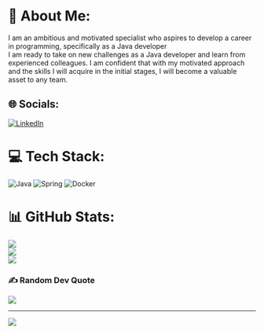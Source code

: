 # 💫 About Me:
I am an ambitious and motivated specialist who aspires to develop a career in programming, specifically as a Java developer<br>I am ready to take on new challenges as a Java developer and learn from experienced colleagues. I am confident that with my motivated approach and the skills I will acquire in the initial stages, I will become a valuable asset to any team.<br>


## 🌐 Socials:
[![LinkedIn](https://img.shields.io/badge/LinkedIn-%230077B5.svg?logo=linkedin&logoColor=white)](https://www.linkedin.com/in/%D0%B4%D0%BC%D0%B8%D1%82%D1%80%D0%BE-%D0%B3%D0%B0%D1%88%D1%83%D0%BA-b13603183/?trk=public-profile-join-page) 

# 💻 Tech Stack:
![Java](https://img.shields.io/badge/java-%23ED8B00.svg?style=for-the-badge&logo=java&logoColor=white) ![Spring](https://img.shields.io/badge/spring-%236DB33F.svg?style=for-the-badge&logo=spring&logoColor=white) ![Docker](https://img.shields.io/badge/docker-%230db7ed.svg?style=for-the-badge&logo=docker&logoColor=white)
# 📊 GitHub Stats:
![](https://github-readme-stats.vercel.app/api?username=dmitrijgashuk&theme=dark&hide_border=false&include_all_commits=true&count_private=false)<br/>
![](https://github-readme-streak-stats.herokuapp.com/?user=dmitrijgashuk&theme=dark&hide_border=false)<br/>
![](https://github-readme-stats.vercel.app/api/top-langs/?username=dmitrijgashuk&theme=dark&hide_border=false&include_all_commits=true&count_private=false&layout=compact)

### ✍️ Random Dev Quote
![](https://quotes-github-readme.vercel.app/api?type=horizontal&theme=radical)

---
[![](https://visitcount.itsvg.in/api?id=dmitrijgashuk&icon=0&color=0)](https://visitcount.itsvg.in)


